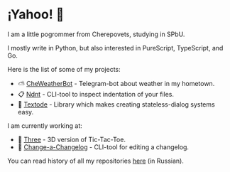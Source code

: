 # ¡Yahoo! :partying_face:

I am a little pogrommer from Cherepovets, studying in SPbU.

I mostly write in Python, but also interested in PureScript, TypeScript, and Go.

Here is the list of some of my projects:

- :partly_sunny: [CheWeatherBot](https://github.com/Masynchin/CheWeatherBot) -
  Telegram-bot about weather in my hometown.
- :clipboard: [Ndnt](https://github.com/Masynchin/ndnt) -
  CLI-tool to inspect indentation of your files.
- :speech_balloon: [Textode](https://github.com/Masynchin/textode) -
  Library which makes creating stateless-dialog systems easy.

I am currently working at:

- :game_die: [Three](https://github.com/Masynchin/Three) - 3D version of Tic-Tac-Toe.
- :memo: [Change-a-Changelog](https://github.com/Masynchin/change-a-changelog) - CLI-tool for editing a changelog.

You can read history of all my repositories
[here](https://github.com/Masynchin/history) (in Russian).
